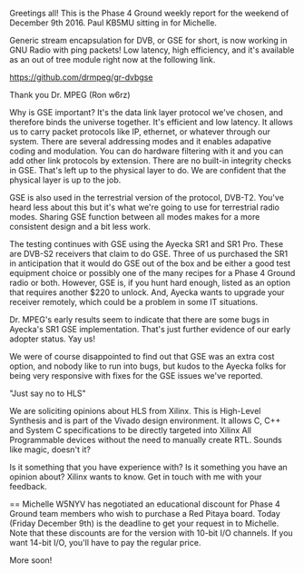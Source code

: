 Greetings all! This is the Phase 4 Ground weekly report for the weekend of December 9th 2016. Paul KB5MU sitting in for Michelle.

Generic stream encapsulation for DVB, or GSE for short, is now working in GNU Radio with ping packets! Low latency, high efficiency, and it's available as an out of tree module right now at the following link. 

https://github.com/drmpeg/gr-dvbgse

Thank you Dr. MPEG (Ron w6rz)

Why is GSE important? It's the data link layer protocol we've chosen, and therefore binds the universe together. It's efficient and low latency. It allows us to carry packet protocols like IP, ethernet, or whatever through our system. There are several addressing modes and it enables adapative coding and modulation. You can do hardware filtering with it and you can add other link protocols by extension. There are no built-in integrity checks in GSE. That's left up to the physical layer to do. We are confident that the physical layer is up to the job. 

GSE is also used in the terrestrial version of the protocol, DVB-T2. You've heard less about this but it's what we're going to use for terrestrial radio modes. Sharing GSE function between all modes makes for a more consistent design and a bit less work. 

The testing continues with GSE using the Ayecka SR1 and SR1 Pro. These are DVB-S2 receivers that claim to do GSE. Three of us purchased the SR1 in anticipation that it would do GSE out of the box and be either a good test equipment choice or possibly one of the many recipes for a Phase 4 Ground radio or both. However, GSE is, if you hunt hard enough, listed as an option that requires another $220 to unlock. And, Ayecka wants to upgrade your receiver remotely, which could be a problem in some IT situations.

Dr. MPEG's early results seem to indicate that there are some bugs in Ayecka's SR1 GSE implementation. That's just further evidence of our early adopter status. Yay us!

We were of course disappointed to find out that GSE was an extra cost option, and nobody like to run into bugs, but kudos to the Ayecka folks for being very responsive with fixes for the GSE issues we've reported.

"Just say no to HLS" 

We are soliciting opinions about HLS from Xilinx. This is High-Level Synthesis and is part of the Vivado design environment. It allows C, C++ and System C specifications to be directly targeted into Xilinx All Programmable devices without the need to manually create RTL. Sounds like magic, doesn't it?

Is it something that you have experience with? Is it something you have an opinion about? Xilinx wants to know. Get in touch with me with your feedback.

==
Michelle W5NYV has negotiated an educational discount for Phase 4 Ground team members who wish to purchase a Red Pitaya board. Today (Friday December 9th) is the deadline to get your request in to Michelle. Note that these discounts are for the version with 10-bit I/O channels. If you want 14-bit I/O, you'll have to pay the regular price.


More soon! 